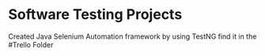 # Software Testing Projects
 Created Java Selenium Automation framework by using TestNG
find it in the #Trello Folder
